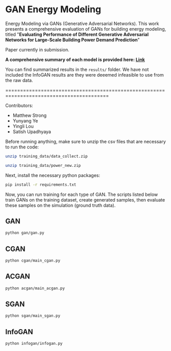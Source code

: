 # GAN Energy Modeling

Energy Modeling via GANs (Generative Adversarial Networks). This work presents a comprehensive evaluation of GANs for building energy modeling, titled "**Evaluating Performance of Different Generative Adversarial Networks for Large-Scale Building Power Demand Prediction**"

Paper currently in submission.

**A comprehensive summary of each model is provided here: [Link](model_archs/README.md)**

You can find summarized results in the `results/` folder. We have not included the InfoGAN results are they were deeemed infeasible to use from the raw data.


=========================================================================================

Contributors:
- Matthew Strong
- Yunyang Ye
- Yingli Lou
- Satish Upadhyaya

Before running anything, make sure to unzip the csv files that are necessary to run the code:

```sh
unzip training_data/data_collect.zip

unzip training_data/power_new.zip
```

Next, install the necessary python packages:

```sh
pip install -r requirements.txt

```

Now, you can run training for each type of GAN. The scripts listed below train GANs on the training dataset, create generated samples, then evaluate these samples on the simulation (ground truth data).

## GAN
```sh
python gan/gan.py
```

## CGAN
```sh
python cgan/main_cgan.py
```

## ACGAN
```sh
python acgan/main_acgan.py
```

## SGAN
```sh
python sgan/main_sgan.py
```

## InfoGAN
```sh
python infogan/infogan.py
```



